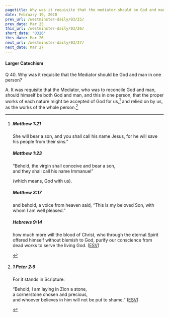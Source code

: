 ```yaml
---
pagetitle: Why was it requisite that the mediator should be God and man in one person?
date: February 19, 2020
prev_url: /westminster-daily/03/25/
prev_date: Mar 25
this_url: /westminster-daily/03/26/
short_date: "0326"
this_date: Mar 26
next_url: /westminster-daily/03/27/
next_date: Mar 27
---
```


#### Larger Catechism

<span class="q">Q 40.</span> Why was it requisite that the Mediator should be God and man in one person?

<span class="q">A.</span> It was requisite that the Mediator, who was to reconcile God and man, should himself be both God and man, and this in one person, that the proper works of each nature might be accepted of God for us,[^fnref:wlc1] and relied on by us, as the works of the whole person.[^fnref:wlc2]


[^fnref:wlc1]: <div class="esv"><h5>Matthew 1:21</h5> <div class="esv-text"><p id="p40001021.01-1">She will bear a son, and you shall call his name Jesus, for he will save his people from their sins.&#8221;</p> </div><h5>Matthew 1:23</h5> <div class="esv-text"><div class="block-indent"> <p class="line-group" id="p40001023.01-2">&#8220;Behold, the virgin shall conceive and bear a son,<br /> <span class="indent"></span>and they shall call his name Immanuel&#8221;</p> </div> <p class="same-paragraph" id="p40001023.17-2">(which means, God with us).</p> </div><h5>Matthew 3:17</h5> <div class="esv-text"><p id="p40003017.01-3">and behold, a voice from heaven said, &#8220;This is my beloved Son, with whom I am well pleased.&#8221;</p> </div><h5>Hebrews 9:14</h5> <div class="esv-text"><p id="p58009014.01-4">how much more will the blood of Christ, who through the eternal Spirit offered himself without blemish to God, purify our conscience from dead works to serve the living God.  (<a href="http://www.esv.org" class="copyright">ESV</a>)</p> </div> </div>

[^fnref:wlc2]: <div class="esv"><h5>1 Peter 2:6</h5> <div class="esv-text"><p id="p60002006.01-1">For it stands in Scripture:</p> <div class="block-indent"> <p class="line-group" id="p60002006.06-1">&#8220;Behold, I am laying in Zion a stone,<br /> <span class="indent"></span>a cornerstone chosen and precious,<br /> and whoever believes in him will not be put to shame.&#8221;  (<a href="http://www.esv.org" class="copyright">ESV</a>)</p> </div> </div> </div>


